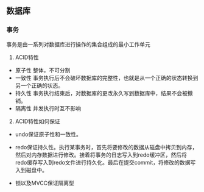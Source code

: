 ## 数据库
 
### 事务
事务是由一系列对数据库进行操作的集合组成的最小工作单元

1. ACID特性

- 原子性 整体，不可分割
- 一致性 事务执行后不会破坏数据库的完整性，也就是从一个正确的状态转换到另一个正确的状态。
- 持久性 事务执行结束后，对数据库的更改永久写到数据库中，结果不会被撤销。
- 隔离性 并发执行时互不影响

2. ACID特性如何保证

- undo保证原子性和一致性。 

- redo保证持久性。执行某事务时，首先将要修改的数据从磁盘中拷贝到内存，然后对内存数据进行修改。接着将事务的日志写入到redo缓冲区，然后将redo缓存写入到redo文件进行持久化。最后在提交commit，将修改的数据写入到磁盘中。

- 锁以及MVCC保证隔离型